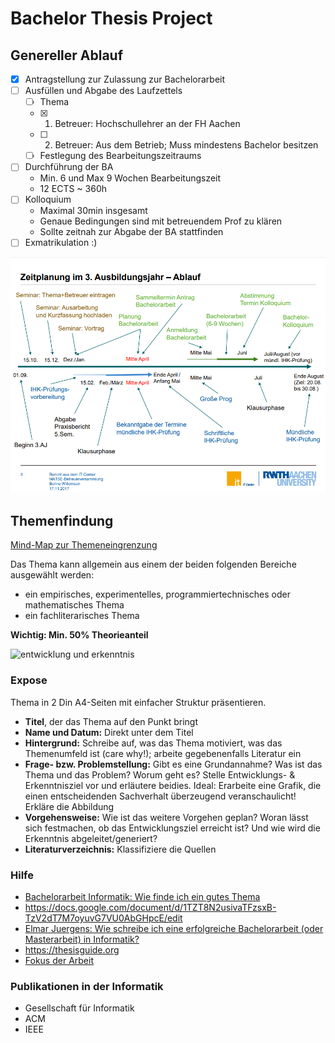 # Bachelor Thesis Project

## Genereller Ablauf

- [x] Antragstellung zur Zulassung zur Bachelorarbeit
- [ ] Ausfüllen und Abgabe des Laufzettels
  - [ ] Thema
  - [x] 1. Betreuer: Hochschullehrer an der FH Aachen
  - [ ] 2. Betreuer: Aus dem Betrieb; Muss mindestens Bachelor besitzen
  - [ ] Festlegung des Bearbeitungszeitraums
- [ ] Durchführung der BA
  - Min. 6 und Max 9 Wochen Bearbeitungszeit
  - 12 ECTS ~ 360h
- [ ] Kolloquium
  - Maximal 30min insgesamt
  - Genaue Bedingungen sind mit betreuendem Prof zu klären
  - Sollte zeitnah zur Abgabe der BA stattfinden
- [ ] Exmatrikulation :)

<p align="center">
  <img src="public/ablauf-drittes-aj.png">
</p>

 
## Themenfindung
[Mind-Map zur Themeneingrenzung](https://www.mindmeister.com/map/2253267920)  

Das Thema kann allgemein aus einem der beiden folgenden Bereiche ausgewählt werden:

- ein empirisches, experimentelles, programmiertechnisches oder mathematisches Thema
- ein fachliterarisches Thema

**Wichtig: Min. 50% Theorieanteil**

![entwicklung und erkenntnis](https://user-images.githubusercontent.com/56894536/163171275-bc8c9297-647c-4958-b29e-17d1137d76d2.png)


### Expose
Thema in 2 Din A4-Seiten mit einfacher Struktur präsentieren.
- **Titel**, der das Thema auf den Punkt bringt
- **Name und Datum:** Direkt unter dem Titel
- **Hintergrund:** Schreibe auf, was das Thema motiviert, was das Themenumfeld ist (care why!); arbeite gegebenenfalls Literatur ein
- **Frage- bzw. Problemstellung:** Gibt es eine Grundannahme? Was ist das Thema und das Problem? Worum geht es? Stelle Entwicklungs- & Erkenntnisziel vor und erläutere beidies. Ideal: Erarbeite eine Grafik, die einen entscheidenden Sachverhalt überzeugend veranschaulicht! Erkläre die Abbildung
- **Vorgehensweise:** Wie ist das weitere Vorgehen geplan? Woran lässt sich festmachen, ob das Entwicklungsziel erreicht ist? Und wie wird die Erkenntnis abgeleitet/generiert?
- **Literaturverzeichnis:** Klassifiziere die Quellen


### Hilfe
- [Bachelorarbeit Informatik: Wie finde ich ein gutes Thema](https://www.youtube.com/watch?v=CEJfGRxKt5Q)
- https://docs.google.com/document/d/1TZT8N2usivaTFzsxB-TzV2dT7M7oyuvG7VU0AbGHpcE/edit
- [Elmar Juergens: Wie schreibe ich eine erfolgreiche Bachelorarbeit (oder Masterarbeit) in Informatik?](https://www.youtube.com/watch?v=wV0QURyJ0f8)
- https://thesisguide.org
- [Fokus der Arbeit](https://anchor.fm/dominikusherzberg/episodes/WAI-Der-Fokus-Ihrer-Bachelorarbeit-Entwicklung-oder-Erkenntnis--Oder-beides-enaio5/a-a41668e)


### Publikationen in der Informatik
- Gesellschaft für Informatik
- ACM
- IEEE
